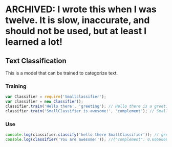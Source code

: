 # ARCHIVED: I wrote this when I was twelve. It is slow, inaccurate, and should not be used, but at least I learned a lot!

## Text Classification
This is a model that can be trained to categorize text.

### Training
```javascript
var Classifier = require('Smallclassifier');
var classifier = new Classifier();
classifier.train('Hello there', 'greeting'); // Hello there is a greeting
classifier.train('SmallClassifier is awesome!', 'complement'); // SmallClassifier is awesome! is a complement
```

### Use
```javascript
console.log(classifier.classify('hello there SmallClassifier')); // greeting
console.log(classifier('You are awesome!')); //{"complement": 0.66666666666, "greeting": 0.33333333333}
```
